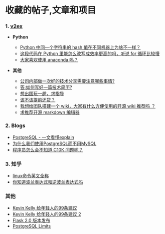 # 收藏的帖子,文章和项目

### 1. [v2ex](https://www.v2ex.com)

- **Python**

    - [Python 中同一个字符串的 hash 值在不同机器上为啥不一样？](https://www.v2ex.com/t/787660#reply8)
    - [这段代码在 Python 里能怎么改写成效率更高的吗，听说 for 循环比较慢](https://www.v2ex.com/t/806172)
    - [大家喜欢使用 anaconda 吗？](https://www.v2ex.com/t/521254#reply73)

- **其他**

    - [公司内部做一次好的技术分享需要注意哪些事情?](https://www.v2ex.com/t/755724)
    - [答:如何写好一篇技术简历?](https://www.v2ex.com/t/623704#reply86)
    - [想出国玩一趟，求指导](https://www.v2ex.com/t/537172#reply129)
    - [该不该提前还贷？](https://www.v2ex.com/t/531921)
    - [我想给团队搭建一个 wiki，大家有什么方便使用的开源 wiki 推荐吗 ？](https://www.v2ex.com/t/735110#reply99)
    - [求推荐开源 markdown 编辑器](https://www.v2ex.com/t/658439#reply40)


### 2. Blogs

- [PostgreSQL - 一文看懂explain](https://www.zou8944.com/archives/postgresql-yi-wen-kan-dong-explain#etErMfex)
- [为什么我们使用PostgreSQL而不用MySQL](https://www.zou8944.com/archives/sui-bi--wei-shen-me-wo-men-shi-yong-postgresql-er-bu-yong-mysql)
- [程序员怎么会不知道 C10K 问题呢？](https://medium.com/@chijianqiang/%E7%A8%8B%E5%BA%8F%E5%91%98%E6%80%8E%E4%B9%88%E4%BC%9A%E4%B8%8D%E7%9F%A5%E9%81%93-c10k-%E9%97%AE%E9%A2%98%E5%91%A2-d024cb7880f3)


### 3. 知乎

- [linux命令英文全称](https://zhuanlan.zhihu.com/p/405637789)
- [你知道波兰表达式和逆波兰表达式吗](https://zhuanlan.zhihu.com/p/65110137)

### 其他

- [Kevin Kelly 给年轻人的99条建议](https://go123.live/kevin-kelly-99-additional-bits-of-unsolicited-advice-zh-cn/)
- [Kevin Kelly 给年轻人的99条建议 2](https://www.v2ex.com/t/774144)
- [Flask 2.0 版本发布](https://greyli.com/flask2/)
- [PostgreSQL Limits](https://www.postgresql.org/docs/13/limits.html)

